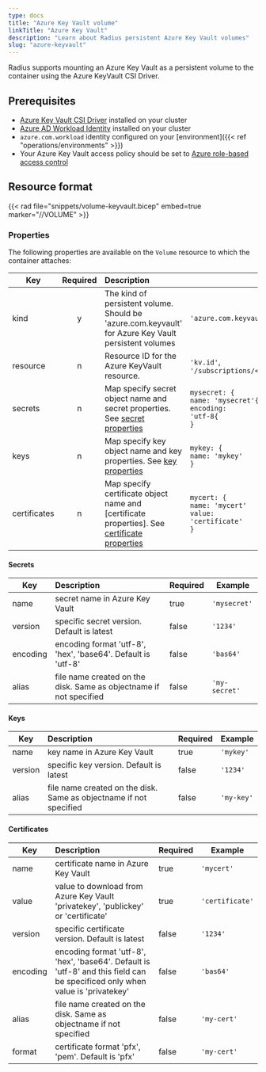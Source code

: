 ```yaml
---
type: docs
title: "Azure Key Vault volume"
linkTitle: "Azure Key Vault"
description: "Learn about Radius persistent Azure Key Vault volumes"
slug: "azure-keyvault"
---
```


Radius supports mounting an Azure Key Vault as a persistent volume to the container using the Azure KeyVault CSI Driver.

## Prerequisites

- [Azure Key Vault CSI Driver](https://azure.github.io/secrets-store-csi-driver-provider-azure/demos/standard-walkthrough/) installed on your cluster
- [Azure AD Workload Identity](https://azure.github.io/azure-workload-identity/docs/installation.html) installed on your cluster
- `azure.com.workload` identity configured on your [environment]({{< ref "operations/environments" >}})
- Your Azure Key Vault access policy should be set to [Azure role-based access control](https://learn.microsoft.com/azure/key-vault/general/rbac-guide?tabs=azure-cli)

## Resource format

{{< rad file="snippets/volume-keyvault.bicep" embed=true marker="//VOLUME" >}}

### Properties

The following properties are available on the `Volume` resource to which the container attaches:

| Key  | Required | Description | Example |
|------|:--------:|:------------|---------|
| kind | y | The kind of persistent volume. Should be 'azure.com.keyvault' for Azure Key Vault persistent volumes | `'azure.com.keyvault'`
| resource | n | Resource ID for the Azure KeyVault resource. | `'kv.id'`, `'/subscriptions/<subscription>/resourceGroups/<rg/providers/Microsoft.KeyVault/vaults/<keyvaultname>'`
| secrets | n | Map specify secret object name and secret properties. See [secret properties](#secrets) | <code>mysecret: {<br>name: 'mysecret'{<br>encoding: 'utf-8{<br>}</code>
| keys | n | Map specify key object name and key properties. See [key properties](#keys) | <code>mykey: {<br>name: 'mykey'<br>}</code>
| certificates | n | Map specify certificate object name and [certificate properties]. See [certificate properties](#certificate) | <code>mycert: {<br>name: 'mycert'<br>value: 'certificate'<br>}</code>

#### Secrets

| Key  | Description | Required | Example |
|------|:------------|----------|---------|
| name | secret name in Azure Key Vault | true | `'mysecret'`
| version | specific secret version. Default is latest | false | `'1234'`
| encoding | encoding format 'utf-8', 'hex', 'base64'. Default is 'utf-8' | false | `'bas64'`
| alias | file name created on the disk. Same as objectname if not specified | false | `'my-secret'`

#### Keys

| Key  | Description | Required | Example |
|------|:------------|----------|---------|
| name | key name in Azure Key Vault | true | `'mykey'`
| version | specific key version. Default is latest | false | `'1234'`
| alias | file name created on the disk. Same as objectname if not specified | false | `'my-key'`

#### Certificates

| Key  | Description | Required | Example |
|------|:------------|----------|---------|
| name | certificate name in Azure Key Vault | true | `'mycert'`
| value | value to download from Azure Key Vault 'privatekey', 'publickey' or 'certificate' | true | `'certificate'`
| version | specific certificate version. Default is latest | false | `'1234'`
| encoding | encoding format 'utf-8', 'hex', 'base64'. Default is 'utf-8' and this field can be specificed only when value is 'privatekey' | false | `'bas64'`
| alias | file name created on the disk. Same as objectname if not specified | false | `'my-cert'`
| format | certificate format 'pfx', 'pem'. Default is 'pfx' | false | `'my-cert'`
